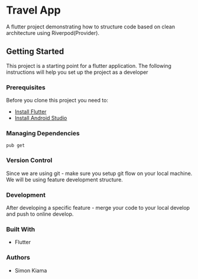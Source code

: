 # Travel App

A flutter project demonstrating how to structure code based on clean architecture using Riverpod(Provider).

## Getting Started
This project is a starting point for a flutter application.
The following instructions will help you set up  the project as a developer

### Prerequisites
Before you clone this project you need to:

- [Install Flutter](https://docs.flutter.dev/get-started/install/linux)
- [Install Android Studio](https://developer.android.com/studio)

### Managing Dependencies
```
pub get
```

### Version Control
Since we are using git - make sure you setup git flow on your local machine. We will be using feature development structure.

### Development
After developing a specific feature - merge your code to your local develop and push to online develop.

### Built With
- Flutter

### Authors 
- Simon Kiama

